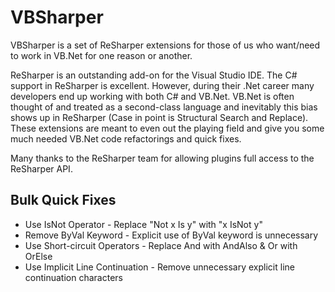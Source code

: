 VBSharper
=========

VBSharper is a set of ReSharper extensions for those of us who want/need to work in VB.Net for one reason or another.

ReSharper is an outstanding add-on for the Visual Studio IDE. The C# support in ReSharper is excellent. However, during their .Net career many developers end up working with both C# and VB.Net. VB.Net is often thought of and treated as a second-class language and inevitably this bias shows up in ReSharper (Case in point is Structural Search and Replace). These extensions are meant to even out the playing field and give you some much needed VB.Net code refactorings and quick fixes.

Many thanks to the ReSharper team for allowing plugins full access to the ReSharper API.

Bulk Quick Fixes
----------------
<ul>
  <li>Use IsNot Operator - Replace "Not x Is y" with "x IsNot y"</li>
  <li>Remove ByVal Keyword - Explicit use of ByVal keyword is unnecessary</li>
  <li>Use Short-circuit Operators - Replace And with AndAlso & Or with OrElse</li>
  <li>Use Implicit Line Continuation - Remove unnecessary explicit line continuation characters</li>
